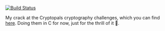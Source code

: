 [![Build 
Status](https://travis-ci.org/lochsh/cryptopals.svg?branch=master)](https://travis-ci.org/lochsh/cryptopals)

My crack at the Cryptopals cryptography challenges, which you can find 
[here](https://cryptopals.com/).  Doing them in C for now, just for the thrill 
of it 🙉.
